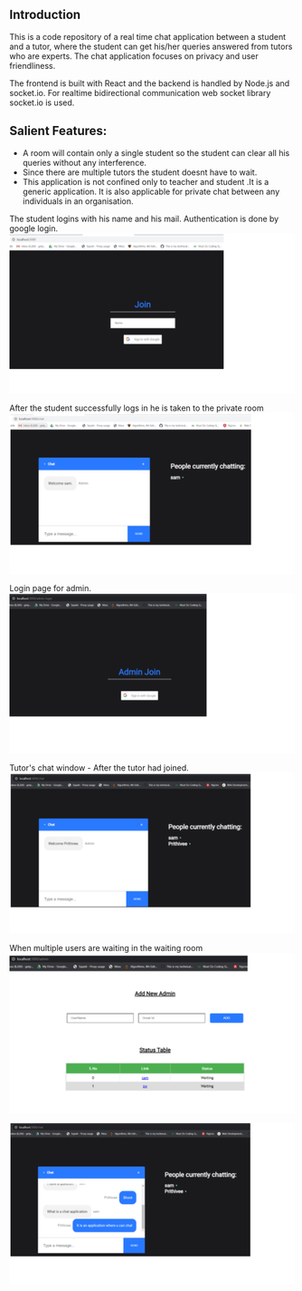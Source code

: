 ## Introduction
  This is a code repository of a real time chat application between a student and a tutor, where the student can get his/her queries answered from tutors who are experts. The chat application focuses on privacy and user friendliness.

The frontend is built with React and the backend is handled by Node.js and socket.io.
For realtime bidirectional communication web socket library socket.io is used.

## Salient Features:
* A room will contain only a single student so the student can clear all his queries without any interference.
* Since there are multiple tutors the student doesnt have to wait.
* This application is not confined only to teacher and student .It is a generic application. It is also applicable for private chat between any individuals in an organisation.


The student logins with his name and his mail. Authentication is done by google login.
![](Images/join.png)

After the student successfully logs in he is taken to the private room
![](Images/chat.png)

Login page for admin.
![](Images/adminLogin.png)


Tutor's chat window - After the tutor had joined. 
![](Images/chat2.png)

When multiple users are waiting in the waiting room
![](Images/admin2users.png)

![](Images/chat3.png)




